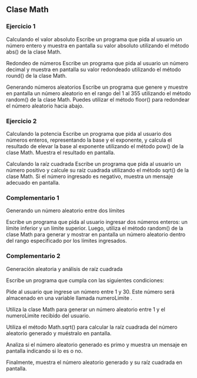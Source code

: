 ## Clase Math

### Ejercicio 1

Calculando el valor absoluto
Escribe un programa que  pida al usuario un número entero y muestra en pantalla su valor absoluto utilizando el método abs() de la clase Math.

Redondeo de números
Escribe un programa que pida al usuario un número decimal y muestra en pantalla su valor redondeado utilizando el método round() de la clase Math.

Generando números aleatorios
Escribe un programa que genere y muestre en pantalla un número aleatorio en el rango del 1 al 355  utilizando el método random() de la clase Math. Puedes utilizar el método floor() para redondear el número aleatorio hacia abajo.

### Ejercicio 2

Calculando la potencia
Escribe un programa que pida al usuario dos números enteros, representando la base y el exponente, y calcula el resultado de elevar la base al exponente utilizando el método pow() de la clase Math. Muestra el resultado en pantalla.

Calculando la raíz cuadrada
Escribe un programa que pida al usuario un número positivo y calcule su raíz cuadrada utilizando el método sqrt() de la clase Math. Si el número ingresado es negativo, muestra un mensaje adecuado en pantalla.

### Complementario 1

Generando un número aleatorio entre dos límites

Escribe un programa que pida al usuario ingresar dos números enteros: un límite inferior y un límite superior. Luego, utiliza el método random() de la clase Math para generar y mostrar en pantalla un número aleatorio dentro del rango especificado por los límites ingresados.

### Complementario 2

Generación aleatoria y análisis de raíz cuadrada

Escribe un programa que cumpla con las siguientes condiciones:

Pide al usuario que ingrese un número entre 1 y 30. Este número será almacenado en una variable llamada numeroLimite .

Utiliza la clase Math para generar un número aleatorio entre 1 y el numeroLimite recibido del usuario.

Utiliza el método Math.sqrt() para calcular la raíz cuadrada del número aleatorio generado y muéstralo en pantalla.

Analiza si el número aleatorio generado es primo y muestra un mensaje en pantalla indicando si lo es o no.

Finalmente, muestra el número aleatorio generado y su raíz cuadrada en pantalla.
